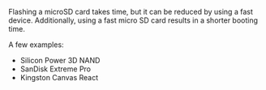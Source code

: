 Flashing a microSD card takes time, but it can be reduced by using a fast device. Additionally, using a fast micro SD card results in a shorter booting time. 

A few examples:

- Silicon Power 3D NAND
- SanDisk Extreme Pro
- Kingston Canvas React